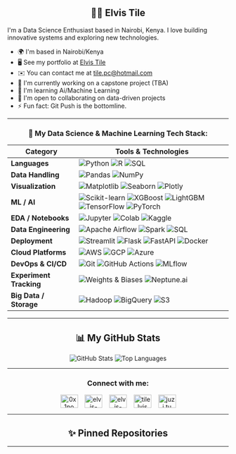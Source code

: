 <h2 align="center">👨‍💻 Elvis Tile</h2>

I'm a Data Science Enthusiast based in Nairobi, Kenya. I love building innovative systems and exploring new technologies.

*   🌍 I'm based in Nairobi/Kenya
*   🖥️ See my portfolio at [Elvis Tile](https://www.linkedin.com/in/elvis-tile/)
*   ✉️ You can contact me at tile.pc@hotmail.com
*   🚀 I'm currently working on a capstone project (TBA)
*   🧠 I'm learning Ai/Machine Learning 
*   🤝 I'm open to collaborating on data-driven projects
*   ⚡ Fun fact: Git Push is the bottomline.

---
<h3 align="center">🧠 My Data Science & Machine Learning Tech Stack:</h3>
<div align="center">

| Category           | Tools & Technologies                                                                                         |
|--------------------|--------------------------------------------------------------------------------------------------------------|
| **Languages**       | ![Python](https://img.shields.io/badge/-Python-3776AB?logo=python&logoColor=white) ![R](https://img.shields.io/badge/-R-276DC3?logo=r&logoColor=white) ![SQL](https://img.shields.io/badge/-SQL-4479A1?logo=postgresql&logoColor=white) |
| **Data Handling**   | ![Pandas](https://img.shields.io/badge/-Pandas-150458?logo=pandas&logoColor=white) ![NumPy](https://img.shields.io/badge/-NumPy-013243?logo=numpy&logoColor=white) |
| **Visualization**   | ![Matplotlib](https://img.shields.io/badge/-Matplotlib-11557C?logo=plotly&logoColor=white) ![Seaborn](https://img.shields.io/badge/-Seaborn-3B4D64?logo=seaborn&logoColor=white) ![Plotly](https://img.shields.io/badge/-Plotly-3F4F75?logo=plotly&logoColor=white) |
| **ML / AI**         | ![Scikit-learn](https://img.shields.io/badge/-Scikit--learn-F7931E?logo=scikit-learn&logoColor=white) ![XGBoost](https://img.shields.io/badge/-XGBoost-EC6C00?logo=xgboost&logoColor=white) ![LightGBM](https://img.shields.io/badge/-LightGBM-FFBF00?logo=lightgbm&logoColor=white) ![TensorFlow](https://img.shields.io/badge/-TensorFlow-FF6F00?logo=tensorflow&logoColor=white) ![PyTorch](https://img.shields.io/badge/-PyTorch-EE4C2C?logo=pytorch&logoColor=white) |
| **EDA / Notebooks** | ![Jupyter](https://img.shields.io/badge/-Jupyter-F37626?logo=jupyter&logoColor=white) ![Colab](https://img.shields.io/badge/-Google_Colab-F9AB00?logo=google-colab&logoColor=black) ![Kaggle](https://img.shields.io/badge/-Kaggle-20BEFF?logo=kaggle&logoColor=white) |
| **Data Engineering**| ![Apache Airflow](https://img.shields.io/badge/-Airflow-017CEE?logo=apache-airflow&logoColor=white) ![Spark](https://img.shields.io/badge/-Spark-E25A1C?logo=apache-spark&logoColor=white) ![SQL](https://img.shields.io/badge/-SQL-4479A1?logo=postgresql&logoColor=white) |
| **Deployment**      | ![Streamlit](https://img.shields.io/badge/-Streamlit-FF4B4B?logo=streamlit&logoColor=white) ![Flask](https://img.shields.io/badge/-Flask-000000?logo=flask&logoColor=white) ![FastAPI](https://img.shields.io/badge/-FastAPI-009688?logo=fastapi&logoColor=white) ![Docker](https://img.shields.io/badge/-Docker-2496ED?logo=docker&logoColor=white) |
| **Cloud Platforms** | ![AWS](https://img.shields.io/badge/-AWS-232F3E?logo=amazonaws&logoColor=white) ![GCP](https://img.shields.io/badge/-GCP-4285F4?logo=googlecloud&logoColor=white) ![Azure](https://img.shields.io/badge/-Azure-0078D4?logo=microsoftazure&logoColor=white) |
| **DevOps & CI/CD**  | ![Git](https://img.shields.io/badge/-Git-F05032?logo=git&logoColor=white) ![GitHub Actions](https://img.shields.io/badge/-GitHub_Actions-2088FF?logo=github-actions&logoColor=white) ![MLflow](https://img.shields.io/badge/-MLflow-3D3D3D?logo=mlflow&logoColor=white) |
| **Experiment Tracking** | ![Weights & Biases](https://img.shields.io/badge/-W&B-FFBE00?logo=weightsandbiases&logoColor=black) ![Neptune.ai](https://img.shields.io/badge/-Neptune.ai-191970?logo=neptune&logoColor=white) |
| **Big Data / Storage** | ![Hadoop](https://img.shields.io/badge/-Hadoop-66CCFF?logo=apachehadoop&logoColor=white) ![BigQuery](https://img.shields.io/badge/-BigQuery-669DF6?logo=googlebigquery&logoColor=white) ![S3](https://img.shields.io/badge/-S3-569A31?logo=amazons3&logoColor=white) |

</div>

---

<h2 align="center">📊 My GitHub Stats</h2>

<!-- Replace `elvis07jr` with your actual GitHub username -->
<p align="center">
  <img src="https://github-readme-stats.vercel.app/api?username=elvis07jr&show_icons=true&theme=radical" alt="GitHub Stats" />
  <img src="https://github-readme-stats.vercel.app/api/top-langs/?username=elvis07jr&layout=compact&theme=radical" alt="Top Languages" />
</p>

<!--
Other cool stats options:
- https://github.com/anuraghazra/github-readme-stats
- https://github.com/DenverCoder1/github-readme-streak-stats
- https://github.com/ashutosh00710/github-readme-activity-graph
-->

---

<h3 align="center">Connect with me:</h3>
<p align="center">
<a href="https://twitter.com/0x1no" target="blank"><img align="center" src="https://raw.githubusercontent.com/rahuldkjain/github-profile-readme-generator/master/src/images/icons/Social/twitter.svg" alt="0x1no" height="30" width="40" /></a>&nbsp;&nbsp;&nbsp;
<a href="https://linkedin.com/in/elvis-kiprono-0617747b" target="blank"><img align="center" src="https://raw.githubusercontent.com/rahuldkjain/github-profile-readme-generator/master/src/images/icons/Social/linked-in-alt.svg" alt="elvis-kiprono-0617747b" height="30" width="40" /></a>&nbsp;&nbsp;&nbsp;
<a href="https://stackoverflow.com/users/elvis-kiprono" target="blank"><img align="center" src="https://raw.githubusercontent.com/rahuldkjain/github-profile-readme-generator/master/src/images/icons/Social/stack-overflow.svg" alt="elvis-kiprono" height="30" width="40" /></a>&nbsp;&nbsp;&nbsp;
<a href="https://fb.com/tilelvis" target="blank"><img align="center" src="https://raw.githubusercontent.com/rahuldkjain/github-profile-readme-generator/master/src/images/icons/Social/facebook.svg" alt="tilelvis" height="30" width="40" /></a>&nbsp;&nbsp;&nbsp;
<a href="https://instagram.com/juzi.tu" target="blank"><img align="center" src="https://raw.githubusercontent.com/rahuldkjain/github-profile-readme-generator/master/src/images/icons/Social/instagram.svg" alt="juzi.tu" height="30" width="40" /></a>
</p>

---

<h2 align="center">✨ Pinned Repositories</h2>

---

<!-- Optional sections: -->
<!--
## 🌱 I'm Currently Learning
* ...
* ...

## 👯 I'm Looking to Collaborate On
* ...
* ...

## 🤔 I'm Looking for Help With
* ...
* ...

## 💬 Ask Me About
* ...
* ...

## 😄 Pronouns
* She/Her, He/Him, They/Them, etc.
-->

<!-- Support Me Button -->
<!--
<p align="left">
  <a href="https://www.buymeacoffee.com/yourusername" target="_blank">
    <img src="https://cdn.buymeacoffee.com/buttons/v2/default-yellow.png" alt="Buy Me A Coffee" style="height: 50px !important;width: 210px !important;" >
  </a>
</p>
-->
